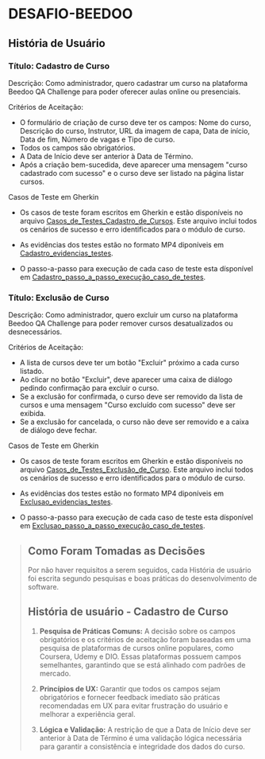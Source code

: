 # DESAFIO-BEEDOO

## História de Usuário

### Título: Cadastro de Curso

Descrição: Como administrador, quero cadastrar um curso na plataforma Beedoo QA Challenge para poder oferecer aulas online ou presenciais.

Critérios de Aceitação:

* O formulário de criação de curso deve ter os campos: Nome do curso, Descrição do curso, Instrutor, URL da imagem de capa, Data de início, Data de fim, Número de vagas e Tipo de curso.
* Todos os campos são obrigatórios.
* A Data de Início deve ser anterior à Data de Término.
* Após a criação bem-sucedida, deve aparecer uma mensagem "curso cadastrado com sucesso" e o curso deve ser listado na página listar cursos.

 Casos de Teste em Gherkin

* Os casos de teste foram escritos em Gherkin e estão disponíveis no arquivo [Casos_de_Testes_Cadastro_de_Cursos]([gherkin/test_cases.feature](https://docs.google.com/spreadsheets/d/1WVsvQlN5Ayz0i4YyX3plAKyk3aG8yjqyn_LRLnXQLEI/edit?usp=sharing)). Este arquivo inclui todos os cenários de sucesso e erro identificados para o módulo de curso.

*  As evidências dos testes estão no formato MP4 diponíveis em [Cadastro_evidencias_testes](https://drive.google.com/drive/folders/1JGjZH-sndG1ZcPUy0zZ9iW4hUZMRe5qc?usp=sharing).

* O passo-a-passo para execução de cada caso de teste esta dísponível em [Cadastro_passo_a_passo_execução_caso_de_testes](https://docs.google.com/document/d/1nelHOfyhvDeSziBeJ74c3qIh2a0NvcLkYMbjiEE9M7Q/edit?usp=sharing).

### Título: Exclusão de Curso

Descrição: Como administrador, quero excluir um curso na plataforma Beedoo QA Challenge para poder remover cursos desatualizados ou desnecessários.

Critérios de Aceitação:

* A lista de cursos deve ter um botão "Excluir" próximo a cada curso listado.
* Ao clicar no botão "Excluir", deve aparecer uma caixa de diálogo pedindo confirmação para excluir o curso.
* Se a exclusão for confirmada, o curso deve ser removido da lista de cursos e uma mensagem "Curso excluído com sucesso" deve ser exibida.
* Se a exclusão for cancelada, o curso não deve ser removido e a caixa de diálogo deve fechar.

Casos de Teste em Gherkin

* Os casos de teste foram escritos em Gherkin e estão disponíveis no arquivo [Casos_de_Testes_Exclusão_de_Curso](https://docs.google.com/spreadsheets/d/1h6Naz-2Gqw3Zp-Ke-nUdtrQsDuFq6QVWJcFdLhnJjQ8/edit?usp=sharing). Este arquivo inclui todos os cenários de sucesso e erro identificados para o módulo de curso.

*  As evidências dos testes estão no formato MP4 diponíveis em [Exclusao_evidencias_testes](https://drive.google.com/drive/folders/1DhZZGkWEKU6X57vjNlFpELjpGoQSjIzn?usp=sharing).

* O passo-a-passo para execução de cada caso de teste esta dísponível em [Exclusao_passo_a_passo_execução_caso_de_testes](https://docs.google.com/document/d/15BxOVWHtop44lK7349QxKgNtP41sifY-gJMIBzG5-7w/edit?usp=sharing).





> ## Como Foram Tomadas as Decisões
> Por não haver requisitos a serem seguidos, cada História de usuário foi escrita segundo pesquisas e boas práticas do desenvolvimento de software.
>
> ## História de usuário - Cadastro de Curso
> 1. **Pesquisa de Práticas Comuns:**
>    A decisão sobre os campos obrigatórios e os critérios de aceitação foram baseadas em uma pesquisa de plataformas de cursos online populares, como Coursera, Udemy e DIO. Essas plataformas possuem campos semelhantes, garantindo que se está alinhado com padrões de mercado.
>
> 2. **Princípios de UX:**
>    Garantir que todos os campos sejam obrigatórios e fornecer feedback imediato são práticas recomendadas em UX para evitar frustração do usuário e melhorar a experiência geral.
>
> 3. **Lógica e Validação:**
>    A restrição de que a Data de Início deve ser anterior à Data de Término é uma validação lógica necessária para garantir a consistência e integridade dos dados do curso.
